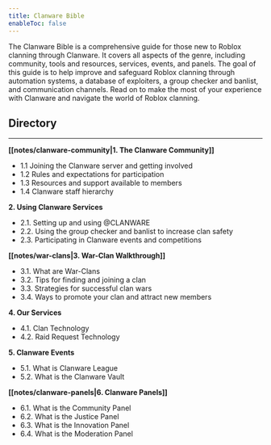 ```yaml
---
title: Clanware Bible
enableToc: false
---
```


The Clanware Bible is a comprehensive guide for those new to Roblox clanning through Clanware. It covers all aspects of the genre, including community, tools and resources, services, events, and panels. The goal of this guide is to help improve and safeguard Roblox clanning through automation systems, a database of exploiters, a group checker and banlist, and communication channels. Read on to make the most of your experience with Clanware and navigate the world of Roblox clanning.

## Directory
---

**[[notes/clanware-community|1. The Clanware Community]]**
- 1.1 Joining the Clanware server and getting involved
- 1.2 Rules and expectations for participation
- 1.3 Resources and support available to members
- 1.4 Clanware staff hierarchy

**2. Using Clanware Services**
- 2.1. Setting up and using @CLANWARE
- 2.2. Using the group checker and banlist to increase clan safety
- 2.3. Participating in Clanware events and competitions

**[[notes/war-clans|3. War-Clan Walkthrough]]**
- 3.1. What are War-Clans
- 3.2. Tips for finding and joining a clan
- 3.3. Strategies for successful clan wars
- 3.4. Ways to promote your clan and attract new members

**4. Our Services**
- 4.1. Clan Technology
- 4.2. Raid Request Technology

**5. Clanware Events**
- 5.1. What is Clanware League
- 5.2. What is the Clanware Vault

**[[notes/clanware-panels|6. Clanware Panels]]**
- 6.1. What is the Community Panel 
- 6.2. What is the Justice Panel
- 6.3. What is the Innovation Panel
- 6.4. What is the Moderation Panel
